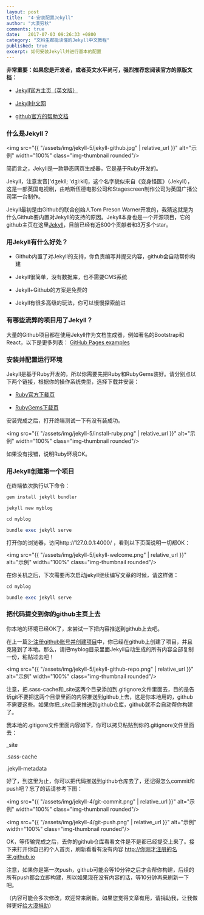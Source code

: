 ```yaml
---
layout: post
title:  "4-安装配置Jekyll"
author: "大漠穷秋"
comments: true
date:   2017-07-03 09:26:33 +0800
category: "文科生都能读懂的Jekyll中文教程"
published: true
excerpt: 如何安装Jekyll并进行基本的配置
---
```


**非常重要：如果您是开发者，或者英文水平尚可，强烈推荐您阅读官方的原版文档：**

- <a href="https://jekyllrb.com/" target="_blank">Jekyll官方主页（英文版）</a>

- <a href="http://jekyllcn.com/" target="_blank">Jekyll中文网</a>

- <a href="https://help.github.com/articles/using-jekyll-as-a-static-site-generator-with-github-pages/" target="_blank">github官方的帮助文档</a>

### **什么是Jekyll？**

<img src="{{ "/assets/img/jekyll-5/jekyll-github.jpg" | relative_url }}" alt="示例" width="100%" class="img-thumbnail rounded"/>

简而言之，Jekyll是一款静态网页生成器，它是基于Ruby开发的。

Jekyll，注意发音['dʒekil; 'dʒi:kil]，这个名字貌似来自《变身怪医》（Jekyll），这是一部英国电视剧，由哈斯伍德电影公司和Stagescreen制作公司为英国广播公司第一台制作。

Jekyll最初是由Github的联合创始人Tom Preson Warner开发的，我猜这就是为什么Github要内置对Jekyll的支持的原因。Jekyll本身也是一个开源项目，它的github主页在这里<a href="https://github.com/jekyll/jekyll" target="_blank">Jekyll</a>，目前已经有近800个贡献者和3万多个star。

### **用Jekyll有什么好处？**

- Github内置了对Jekyll的支持，你负责编写并提交内容，github会自动帮你构建

- Jekyll很简单，没有数据库，也不需要CMS系统

- Jekyll+Github的方案是免费的

- Jekyll有很多高级的玩法，你可以慢慢探索前进

### **有哪些流弊的项目用了Jekyll？**

大量的Github项目都在使用Jekyll作为文档生成器，例如著名的Bootstrap和React，以下是更多列表：
<a href="https://github.com/showcases/github-pages-examples" target="_blank"> GitHub Pages examples</a>

### **安装并配置运行环境**
Jekyll是基于Ruby开发的，所以你需要先把Ruby和RubyGems装好。请分别点以下两个链接，根据你的操作系统类型，选择下载并安装：

- <a href="https://www.ruby-lang.org/zh_cn/downloads/" target="_blank">Ruby官方下载页</a>

- <a href="https://rubygems.org/pages/download/" target="_blank">RubyGems下载页</a>

安装完成之后，打开终端测试一下有没有装成功。

<img src="{{ "/assets/img/jekyll-5/install-ruby.png" | relative_url }}" alt="示例" width="100%" class="img-thumbnail rounded"/>

如果没有报错，说明Ruby环境OK。

### **用Jekyll创建第一个项目**
在终端依次执行以下命令：

```ruby
gem install jekyll bundler

jekyll new myblog

cd myblog

bundle exec jekyll serve
```
打开你的浏览器，访问http://127.0.0.1:4000/ ，看到以下页面说明一切都OK：

<img src="{{ "/assets/img/jekyll-5/jekyll-welcome.png" | relative_url }}" alt="示例" width="100%" class="img-thumbnail rounded"/>

在你关机之后，下次需要再次启动jekyll继续编写文章的时候，请这样做：

```ruby
cd myblog

bundle exec jekyll serve
```

### **把代码提交到你的github主页上去**

你本地的环境已经OK了，来尝试一下把内容推送到github上去吧。

在上一篇<a href="http://damoqiongqiu.github.io/jekyll/2017/07/03/%E5%88%A9%E7%94%A8github%E5%92%8Cjekyll%E6%90%AD%E5%BB%BA%E4%B8%AA%E4%BA%BABlog-4.html">3-注册github账号并创建项目</a>中，你已经在github上创建了项目，并且克隆到了本地。那么，请把myblog目录里面Jekyll自动生成的所有内容全部复制一份，粘贴过去吧！

<img src="{{ "/assets/img/jekyll-5/jekyll-github-repo.png" | relative_url }}" alt="示例" width="100%" class="img-thumbnail rounded"/>

注意，把.sass-cache和_site这两个目录添加到.gitignore文件里面去，目的是告诉git不要把这两个目录里面的内容推送到github上去，这是你本地用的，github不需要这些。如果你把_site目录推送到github仓库，github就不会自动帮你构建了。

我本地的.gitigore文件里面内容如下，你可以拷贝粘贴到你的.gitignore文件里面去：

_site

.sass-cache

.jekyll-metadata

好了，到这里为止，你可以把代码推送到github仓库去了，还记得怎么commit和push吧？忘了的话请参考下图：

<img src="{{ "/assets/img/jekyll-4/git-commit.png" | relative_url }}" alt="示例" width="100%" class="img-thumbnail rounded"/>

<img src="{{ "/assets/img/jekyll-4/git-push.png" | relative_url }}" alt="示例" width="100%" class="img-thumbnail rounded"/>

OK，等传输完成之后，去你的github仓库看看文件是不是都已经提交上来了。接下来打开你自己的个人首页，刷新看看有没有内容  http://你刚才注册的名字.github.io

注意，如果你是第一次push，github可能会等10分钟之后才会帮你构建，后续的所有push都会立即构建，所以如果现在没有内容的话，等10分钟再来刷新一下吧。

（内容可能会多次修改，欢迎常来刷新。如果您觉得文章有用，请捐助我，让我做得更好<a href="http://damoqiongqiu.github.io/donate/index.html">给大漠捐助</a>）